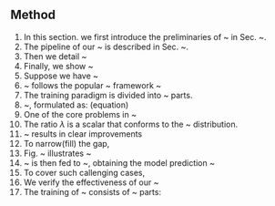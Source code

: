 ## Method
1. In this section. we first introduce the preliminaries of ~ in Sec. ~.
2. The pipeline of our ~ is described in Sec. ~.
3. Then we detail ~
4. Finally, we show ~
5. Suppose we have ~
6. ~ follows the popular ~ framework ~
7. The training paradigm is divided into ~ parts.
8. ~, formulated as: (equation)
9. One of the core problems in ~
10. The ratio $\lambda$ is a scalar that conforms to the ~ distribution.
11. ~ results in clear improvements
12. To narrow(fill) the gap,
13. Fig. ~ illustrates ~
14. ~ is then fed to ~, obtaining the model prediction ~
15. To cover such callenging cases,
16. We verify the effectiveness of our ~
17. The training of ~ consists of ~ parts:
